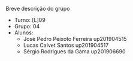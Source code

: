 Breve descrição do grupo

* Turno: [L]09
* Grupo: 04
* Alunos:
    - José Pedro Peixoto Ferreira up201904515
    - Lucas Calvet Santos up201904517
    - Sérgio Rodrigues da Gama up201906690
